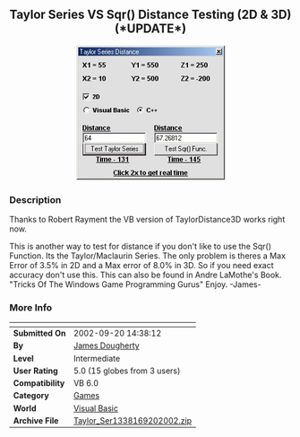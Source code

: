 ﻿<div align="center">

## Taylor Series VS Sqr\(\) Distance Testing \(2D & 3D\) \(\*UPDATE\*\)

<img src="PIC2002920144122903.jpg">
</div>

### Description

Thanks to Robert Rayment the VB version of TaylorDistance3D works right now.

This is another way to test for distance if you don't like to use the Sqr() Function. Its the Taylor/Maclaurin Series. The only problem is theres a Max Error of 3.5% in 2D and a Max error of 8.0% in 3D. So if you need exact accuracy don't use this. This can also be found in Andre LaMothe's Book. "Tricks Of The Windows Game Programming Gurus" Enjoy. -James-
 
### More Info
 


<span>             |<span>
---                |---
**Submitted On**   |2002-09-20 14:38:12
**By**             |[James Dougherty](https://github.com/Planet-Source-Code/PSCIndex/blob/master/ByAuthor/james-dougherty.md)
**Level**          |Intermediate
**User Rating**    |5.0 (15 globes from 3 users)
**Compatibility**  |VB 6\.0
**Category**       |[Games](https://github.com/Planet-Source-Code/PSCIndex/blob/master/ByCategory/games__1-38.md)
**World**          |[Visual Basic](https://github.com/Planet-Source-Code/PSCIndex/blob/master/ByWorld/visual-basic.md)
**Archive File**   |[Taylor\_Ser1338169202002\.zip](https://github.com/Planet-Source-Code/james-dougherty-taylor-series-vs-sqr-distance-testing-2d-3d-update__1-39143/archive/master.zip)








